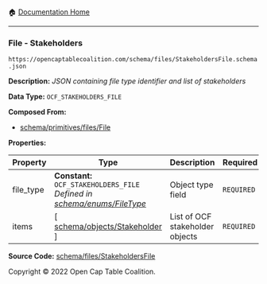 :house: [Documentation Home](/docs/README.md)

---

### File - Stakeholders

`https://opencaptablecoalition.com/schema/files/StakeholdersFile.schema.json`

**Description:** _JSON containing file type identifier and list of stakeholders_

**Data Type:** `OCF_STAKEHOLDERS_FILE`

**Composed From:**

- [schema/primitives/files/File](/docs/schema/primitives/files/File.md)

**Properties:**

| Property  | Type                                                                                                           | Description                     | Required   |
| --------- | -------------------------------------------------------------------------------------------------------------- | ------------------------------- | ---------- |
| file_type | **Constant:** `OCF_STAKEHOLDERS_FILE`</br>_Defined in [schema/enums/FileType](/docs/schema/enums/FileType.md)_ | Object type field               | `REQUIRED` |
| items     | [ [schema/objects/Stakeholder](/docs/schema/objects/Stakeholder.md) ]                                          | List of OCF stakeholder objects | `REQUIRED` |

**Source Code:** [schema/files/StakeholdersFile](../../schema/files/StakeholdersFile.schema.json)

Copyright © 2022 Open Cap Table Coalition.
